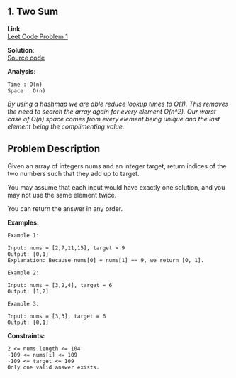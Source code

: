 ﻿## 1. Two Sum

**Link**:
</br>[Leet Code Problem 1](https://leetcode.com/problems/two-sum/)

**Solution**:
</br>[Source code](https://github.com/rayraydejesus/LeetCode-CSharp-Template/blob/main/Problems/1/Solutions/Solution_1.cs)

**Analysis**:
```
Time : O(n)
Space : O(n)
```

<p><em>By using a hashmap we are able reduce lookup times to O(1). This removes the need to search the array again for every element O(n^2).
Our worst case of O(n) space comes from every element being unique and the last element being the complimenting value.</em></p>

**Problem Description**
---------------------------------
Given an array of integers nums and an integer target, return indices of the two numbers such that they add up to target.

You may assume that each input would have exactly one solution, and you may not use the same element twice.

You can return the answer in any order.

 
**Examples:**
```
Example 1:

Input: nums = [2,7,11,15], target = 9
Output: [0,1]
Explanation: Because nums[0] + nums[1] == 9, we return [0, 1].

Example 2:

Input: nums = [3,2,4], target = 6
Output: [1,2]

Example 3:

Input: nums = [3,3], target = 6
Output: [0,1]
 ```

**Constraints:**
```
2 <= nums.length <= 104
-109 <= nums[i] <= 109
-109 <= target <= 109
Only one valid answer exists.
```
